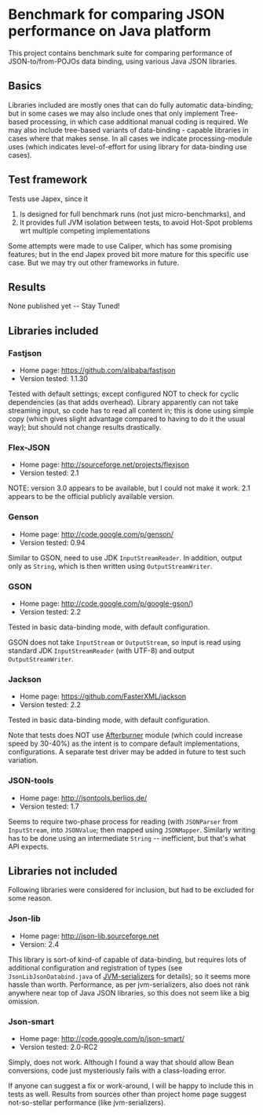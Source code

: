 # Benchmark for comparing JSON performance on Java platform

This project contains benchmark suite for comparing performance of JSON-to/from-POJOs
data binding, using various Java JSON libraries.

## Basics

Libraries included are mostly ones that can do fully automatic data-binding; but in some
cases we may also include ones that only implement Tree-based processing, in which case
additional manual coding is required.
We may also include tree-based variants of data-binding - capable libraries in cases where that makes sense.
In all cases we indicate processing-module uses (which indicates level-of-effort for using
library for data-binding use cases).

## Test framework

Tests use Japex, since it

1. Is designed for full benchmark runs (not just micro-benchmarks), and
2. It provides full JVM isolation between tests, to avoid Hot-Spot problems wrt multiple competing implementations

Some attempts were made to use Caliper, which has some promising features; but in the end
Japex proved bit more mature for this specific use case.
But we may try out other frameworks in future.

## Results

None published yet -- Stay Tuned!

## Libraries included

### Fastjson

* Home page: https://github.com/alibaba/fastjson
* Version tested: 1.1.30

Tested with default settings; except configured NOT to check for cyclic dependencies (as that
adds overhead).
Library apparently can not take streaming input, so code has to read all content in; this
is done using simple copy (which gives slight advantage compared to having to do it the
usual way); but should not change results drastically.

### Flex-JSON

* Home page: http://sourceforge.net/projects/flexjson
* Version tested: 2.1

NOTE: version 3.0 appears to be available, but I could not make it work.
2.1 appears to be the official publicly available version.

### Genson

* Home page: http://code.google.com/p/genson/
* Version tested: 0.94

Similar to GSON, need to use JDK `InputStreamReader`. In addition, output only as `String`, which
is then written using `OutputStreamWriter`.

### GSON

* Home page: http://code.google.com/p/google-gson/)
* Version tested: 2.2

Tested in basic data-binding mode, with default configuration.

GSON does not take `InputStream` or `OutputStream`,
so input is read using standard JDK `InputStreamReader` (with UTF-8)
and output `OutputStreamWriter`.

### Jackson

* Home page: https://github.com/FasterXML/jackson
* Version tested: 2.2

Tested in basic data-binding mode, with default configuration.

Note that tests does NOT use [Afterburner](https://github.com/FasterXML/jackson-module-afterburner) module (which could increase speed by 30-40%)
as the intent is to compare default implementations, configurations.
A separate test driver may be added in future to test such variation.

### JSON-tools

* Home page: http://jsontools.berlios.de/
* Version tested: 1.7

Seems to require two-phase process for reading (with `JSONParser` from `InputStream`, into `JSONValue`;
then mapped using `JSONMapper`.
Similarly writing has to be done using an intermediate `String` -- inefficient, but that's what API expects.

## Libraries not included

Following libraries were considered for inclusion, but had to be excluded for some reason.

### Json-lib

* Home page: http://json-lib.sourceforge.net
* Version: 2.4

This library is sort-of kind-of capable of data-binding, but requires lots of additional configuration and
registration of types (see `JsonLibJsonDatabind.java` of [JVM-serializers](https://github.com/eishay/jvm-serializers)
for details); so it seems more hassle than worth.
Performance, as per jvm-serializers, also does not rank anywhere near top of Java JSON libraries, so this does not seem like a big omission.

### Json-smart

* Home page: http://code.google.com/p/json-smart/
* Version tested: 2.0-RC2

Simply, does not work. Although I found a way that should allow Bean conversions, code just mysteriously
fails with a class-loading error.

If anyone can suggest a fix or work-around, I will be happy to include this in tests as well.
Results from sources other than project home page suggest not-so-stellar performance (like jvm-serializers).

